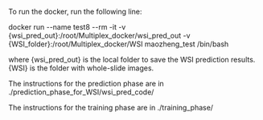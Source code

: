 
To run the docker, run the following line:

docker run --name test8 --rm -it -v {wsi_pred_out}:/root/Multiplex_docker/wsi_pred_out -v {WSI_folder}:/root/Multiplex_docker/WSI maozheng_test /bin/bash 

where {wsi_pred_out} is the local folder to save the WSI prediction results.
{WSI} is the folder with whole-slide images.

The instructions for the prediction phase are in ./prediction_phase_for_WSI/wsi_pred_code/

The instructions for the training phase are in ./training_phase/
